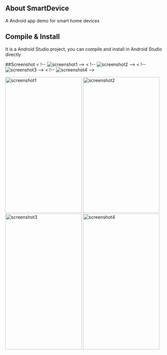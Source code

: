 
## About SmartDevice
A Android app demo for smart home devices 

## Compile & Install
It is a Android Studio project, you can compile and install in Android Studio directly

##Screenshot
< !-- ![screenshot1](screenshot/Screenshot_20181102-172153.png) -->
< !-- ![screenshot2](screenshot/Screenshot_20181102-172212.png) -->
< !-- ![screenshot3](screenshot/Screenshot_20181102-172234.png) -->
< !-- ![screenshot4](screenshot/Screenshot_20181102-172310.png) -->

<img src="screenshot/Screenshot_20181102-172153.png" width="240" height="426" alt="screenshot1">
<img src="screenshot/Screenshot_20181102-172212.png" width="240" height="426" alt="screenshot2">
<img src="screenshot/Screenshot_20181102-172234.png" width="240" height="426" alt="screenshot3">
<img src="screenshot/Screenshot_20181102-172310.png" width="240" height="426" alt="screenshot4">
